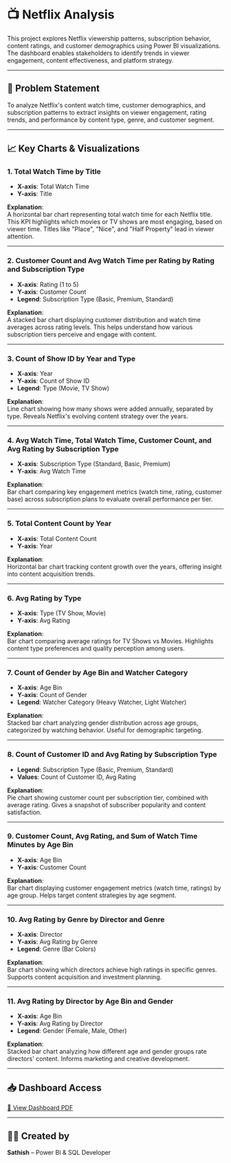 # 📺 Netflix  Analysis 

This project explores Netflix viewership patterns, subscription behavior, content ratings, and customer demographics using Power BI visualizations. The dashboard enables stakeholders to identify trends in viewer engagement, content effectiveness, and platform strategy.

---

## 🎯 Problem Statement

To analyze Netflix's content watch time, customer demographics, and subscription patterns to extract insights on viewer engagement, rating trends, and performance by content type, genre, and customer segment.

---

## 📈 Key Charts & Visualizations

### 1. Total Watch Time by Title
- **X-axis**: Total Watch Time  
- **Y-axis**: Title  

**Explanation**:  
A horizontal bar chart representing total watch time for each Netflix title. This KPI highlights which movies or TV shows are most engaging, based on viewer time. Titles like "Place", "Nice", and "Half Property" lead in viewer attention.

---

### 2. Customer Count and Avg Watch Time per Rating by Rating and Subscription Type
- **X-axis**: Rating (1 to 5)  
- **Y-axis**: Customer Count  
- **Legend**: Subscription Type (Basic, Premium, Standard)  

**Explanation**:  
A stacked bar chart displaying customer distribution and watch time averages across rating levels. This helps understand how various subscription tiers perceive and engage with content.

---

### 3. Count of Show ID by Year and Type
- **X-axis**: Year  
- **Y-axis**: Count of Show ID  
- **Legend**: Type (Movie, TV Show)  

**Explanation**:  
Line chart showing how many shows were added annually, separated by type. Reveals Netflix's evolving content strategy over the years.

---

### 4. Avg Watch Time, Total Watch Time, Customer Count, and Avg Rating by Subscription Type
- **X-axis**: Subscription Type (Standard, Basic, Premium)  
- **Y-axis**: Avg Watch Time  

**Explanation**:  
Bar chart comparing key engagement metrics (watch time, rating, customer base) across subscription plans to evaluate overall performance per tier.

---

### 5. Total Content Count by Year
- **X-axis**: Total Content Count  
- **Y-axis**: Year  

**Explanation**:  
Horizontal bar chart tracking content growth over the years, offering insight into content acquisition trends.

---

### 6. Avg Rating by Type
- **X-axis**: Type (TV Show, Movie)  
- **Y-axis**: Avg Rating  

**Explanation**:  
Bar chart comparing average ratings for TV Shows vs Movies. Highlights content type preferences and quality perception among users.

---

### 7. Count of Gender by Age Bin and Watcher Category
- **X-axis**: Age Bin  
- **Y-axis**: Count of Gender  
- **Legend**: Watcher Category (Heavy Watcher, Light Watcher)  

**Explanation**:  
Stacked bar chart analyzing gender distribution across age groups, categorized by watching behavior. Useful for demographic targeting.

---

### 8. Count of Customer ID and Avg Rating by Subscription Type
- **Legend**: Subscription Type (Basic, Premium, Standard)  
- **Values**: Count of Customer ID, Avg Rating  

**Explanation**:  
Pie chart showing customer count per subscription tier, combined with average rating. Gives a snapshot of subscriber popularity and content satisfaction.

---

### 9. Customer Count, Avg Rating, and Sum of Watch Time Minutes by Age Bin
- **X-axis**: Age Bin  
- **Y-axis**: Customer Count  

**Explanation**:  
Bar chart displaying customer engagement metrics (watch time, ratings) by age group. Helps target content strategies by age segment.

---

### 10. Avg Rating by Genre by Director and Genre
- **X-axis**: Director  
- **Y-axis**: Avg Rating by Genre  
- **Legend**: Genre (Bar Colors)  

**Explanation**:  
Bar chart showing which directors achieve high ratings in specific genres. Supports content acquisition and investment planning.

---

### 11. Avg Rating by Director by Age Bin and Gender
- **X-axis**: Age Bin  
- **Y-axis**: Avg Rating by Director  
- **Legend**: Gender (Female, Male, Other)  

**Explanation**:  
Stacked bar chart analyzing how different age and gender groups rate directors' content. Informs marketing and creative development.

---

## 📥 Dashboard Access

[📄 View Dashboard PDF](https://github.com/sathishkumarj03/netflix-analysis/raw/main/Netflix_Dashboard.pdf)  
<!-- Replace with actual GitHub username and file path -->

---

## 👨‍💻 Created by

**Sathish** – Power BI & SQL Developer
